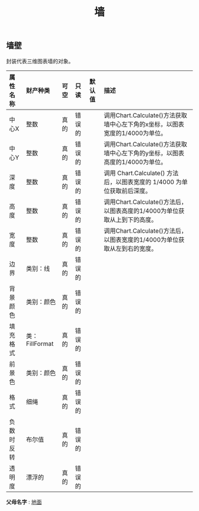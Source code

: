 ﻿---
title: 墙
second_title: Aspose.Cells Cloud Documen
type: docs
url: /zh/specification/model/walls/
description: Aspose.Cells 云模型规范：墙壁。轻松处理 Excel 和其他电子表格文档，具有打开、生成、编辑、拆分、合并、比较和转换等功能
kwords: Excel, Office, 电子表格, Cloud REST API, 墙壁
weight: 50
---
## **墙壁**

封装代表三维图表墙的对象。

|属性名称|财产种类|可空|只读|默认值|描述|
|:- |:- |:- |:- |:- |:- |
|中心X|整数|真的|错误的||调用Chart.Calculate()方法获取墙中心左下角的x坐标，以图表宽度的1/4000为单位。|
|中心Y|整数|真的|错误的||调用Chart.Calculate()方法获取墙中心左下角的y坐标，以图表高度的1/4000为单位。|
|深度|整数|真的|错误的||调用 Chart.Calculate() 方法后，以图表宽度的 1/4000 为单位获取前后深度。|
|高度|整数|真的|错误的||调用Chart.Calculate()方法后，以图表高度的1/4000为单位获取从上到下的高度。|
|宽度|整数|真的|错误的||调用Chart.Calculate()方法后，以图表宽度的1/4000为单位获取从左到右的宽度。|
|边界|类别：线|真的|错误的|||
|背景颜色|类别：颜色|真的|错误的|||
|填充格式|类：FillFormat|真的|错误的|||
|前景色|类别：颜色|真的|错误的|||
|格式|细绳|真的|错误的|||
|负数时反转|布尔值|真的|错误的|||
|透明度|漂浮的|真的|错误的|||

**父母名字** : [地面](/specification/model/floor)

